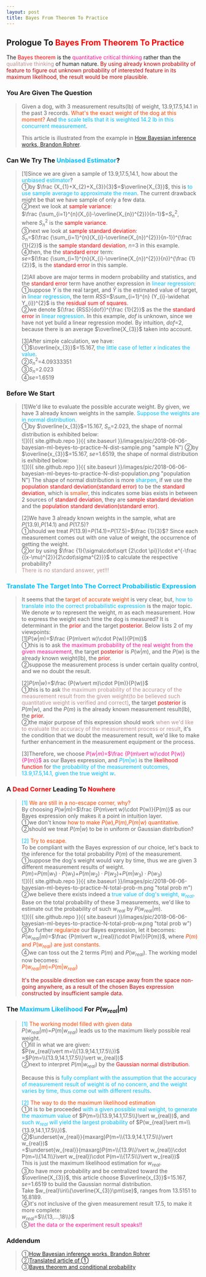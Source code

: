 ```yaml
---
layout: post
title: Bayes From Theorem To Practice
---
```


## Prologue To <font color="Red">Bayes From Theorem To Practice</font>
<p class="message">
The <font color="Red">Bayes theorem</font> is the <font color="DeepPink">quantitative critical thinking</font> rather than the <font color="RosyBrown">qualitative thinking</font> of human nature.  
<font color="#C20000">By using already known probability of feature to figure out unknown probability of interested feature in its maximum likelihood, the result would be more plausible.</font>
</p>

### You Are Given The Question
>Given a dog, with 3 measurement results(lb) of weight, $13.9$,$17.5$,$14.1$ in the past 3 records.  <font color="OrangeRed">What's the exact weight of the dog at this moment?</font>  And <font color="DeepSkyBlue">the scale tells that it is weighted 14.2 lb in this concurrent measurement</font>.  
>
>This article is illustrated from the example in [How Bayesian inference works, Brandon Rohrer](https://www.youtube.com/watch?v=5NMxiOGL39M).  

### Can We Try The <font color="DeepSkyBlue">Unbiased Estimator</font>?
>[1]Since we are given a sample of $13.9$,$17.5$,$14.1$, how about the <font color="DeepSkyBlue">unbiased estimator</font>?  
>&#10112;by $\frac {X_{1}+X_{2}+X_{3}}{3}$=$\overline{X_{3}}$, this is <font color="DeepSkyBlue">to use sample average to approximate the mean</font>.  The current drawback might be that we have sample of only a few data.  
>&#10113;next we look at <font color="Red">sample variance</font>:  
>$\frac {\sum_{i=1}^{n}(X_{i}-\overline{X_{n})^{2}}}{n-1}$=$S_{n}^{2}$,  
>where $S_{n}^{2}$ is the <font color="Red">sample variance</font>.  
>&#10114;next we look at <font color="Red">sample standard deviation</font>:  
>$S_{n}$=$(\frac {\sum_{i=1}^{n}(X_{i}-\overline{X_{n})^{2}}}{n-1})^{\frac {1}{2}}$ is the <font color="Red">sample standard deviation</font>, $n$=$3$ in this example.  
>&#10115;then, the the <font color="Red">standard error</font> term:  
>$se$=$(\frac {\sum_{i=1}^{n}(X_{i}-\overline{X_{n})^{2}}}{n})^{\frac {1}{2}}$, is the <font color="Red">standard error</font> in this sample.  
>
>[2]All above are major terms in modern probability and statistics, and the <font color="Red">standard error</font> term have another expression in <font color="DeepSkyBlue">linear regression</font>:  
>&#10112;suppose $Y$ is the real target, and $\widehat Y$ is the estimated value of target, in <font color="DeepSkyBlue">linear regression</font>, the term $RSS$=$\sum_{i=1}^{n} (Y_{i}-\widehat Y_{i})^{2}$ is the <font color="Red">residual sum of squares</font>.  
>&#10113;we denote $(\frac {RSS}{dof})^{\frac {1}{2}}$ as the the <font color="Red">standard error</font> in <font color="DeepSkyBlue">linear regression</font>.  In this example, $dof$ is unknown, since we have not yet build a linear regression model.  By intuition, $dof$=$2$, because there is an average $\overline{X_{3}}$ taken into account.  
>
>[3]After simple calculation, we have:  
>&#10112;$\overline{x_{3}}$=$15.167$, <font color="DeepSkyBlue">the little case of letter $x$ indicates the value</font>.  
>&#10113;$S_{n}^{2}$=$4.09333351$  
>&#10114;$S_{n}$=$2.023$  
>&#10115;$se$=$1.6519$  

### Before We Start
>[1]We'd like to evaluate the possible accurate weight.  By given, we have 3 already known weights in the sample.  <font color="DeepSkyBlue">Suppose the weights are in normal distribution.</font>  
>&#10112;by $\overline{x_{3}}$=$15.167$, $S_{n}$=$2.023$, the shape of normal distribution is exhibited below:  
![]({{ site.github.repo }}{{ site.baseurl }}/images/pic/2018-06-06-bayesian-ml-beyes-to-practice-N-dist-sample.png "sample N")
>&#10113;by $\overline{x_{3}}$=$15.167$, $se$=$1.6519$, the shape of normal distribution is exhibited below:  
![]({{ site.github.repo }}{{ site.baseurl }}/images/pic/2018-06-06-bayesian-ml-beyes-to-practice-N-dist-population.png "population N")
>The shape of normal distribution is more <font color="DeepSkyBlue">sharpen</font>, if we use the <font color="Red">population standard deviation(standard error)</font> to be the <font color="Red">standard deviation</font>, which is <font color="OrangeRed">smaller</font>, this indicates some bias exists in between 2 sources of <font color="Red">standard deviation</font>, they are <font color="Red">sample standard deviation</font> and the <font color="Red">population standard deviation(standard error)</font>.  
>
>[2]We have 3 already known weights in the sample, what are $P(13.9)$,$P(14.1)$ and $P(17.5)$?  
>&#10112;should we treat $P(13.9)$=$P(14.1)$=$P(17.5)$=$\frac {1}{3}$?  Since each measurement comes out with one value of weight, the occurrence of getting the weight.  
>&#10113;or by using $\frac {1}{\sigma\cdot\sqrt {2\cdot \pi}}\cdot e^{-\frac {(x-\mu)^{2}}{2\cdot\sigma^{2}}}$ to calculate the respective probability?  
><font color="RosyBrown">There is no standard answer, yet!!!</font>  

### <font color="DeepSkyBlue">Translate The Target Into The Correct Probabilistic Expression</font>
>It seems that the <font color="OrangeRed">target of accurate weight</font> is very clear, but, <font color="DeepSkyBlue">how to translate into the correct probabilistic expression</font> is the major topic.  
>We denote $w$ to represent the weight, $m$ as each measurement.  How to express the weight each time the dog is measured?  It is determinant in the <font color="Red">prior</font> and the target <font color="Red">posterior</font>.  Below lists 2 of my viewpoints:  
>[1]$P(w\vert m)$=$\frac {P(m\vert w)\cdot P(w)}{P(m)}$  
>&#10112;this is to ask <font color="DeepPink">the maximum probability of the real weight from the given measurement</font>, the target <font color="Red">posterior</font> is $P(w\vert m)$, and the $P(w)$ is the already known weight(lb), the <font color="Red">prior</font>.  
>&#10113;suppose the measurement process is under certain quality control, and we no doubt the result.  
>
>[2]$P(m\vert w)$=$\frac {P(w\vert m)\cdot P(m)}{P(w)}$  
>&#10112;this is to ask <font color="RosyBrown">the maximum probability of the accuracy of the measurement result from the given weight(to be believed such quantitative weight is verified and correct)</font>, the target <font color="Red">posterior</font> is $P(m\vert w)$, and the $P(m)$ is the already known measurement result(lb), the <font color="Red">prior</font>.  
>&#10113;the major purpose of this expression should work <font color="RosyBrown">when we'd like to evaluate the accuracy of the measurement process or result</font>, it's the condition that we doubt the measurement result, we'd like to make further enhancement in the measurement equipment or the process.  
>
>[3]Therefore, we choose <font color="DeepPink">$P(w\vert m)$=$\frac {P(m\vert w)\cdot P(w)}{P(m)}$</font> as our Bayes expression, and <font color="DeepSkyBlue">$P(m\vert w)$</font> is the <font color="Red">likelihood function</font> for <font color="DeepSkyBlue">the probability of the measurement outcomes, $13.9$,$17.5$,$14.1$, given the true weight $w$</font>.  

### A <font color="Red">Dead Corner</font> Leading To <font color="Red">Nowhere</font>
><font color="DeepSkyBlue">[1]</font>
><font color="OrangeRed">We are still in a no-escape corner, why?</font>  
>By choosing $P(w\vert m)$=$\frac {P(m\vert w)\cdot P(w)}{P(m)}$ as our Bayes expression only makes it a point in intuition layer.  
>&#10112;we don't know <font color="OrangeRed">how to make $P(w)$,$P(m)$,$P(m\vert w)$ quantitative</font>.  
>&#10113;should we treat $P(m\vert w)$ to be in uniform or Gaussian distribution?  
>
><font color="DeepSkyBlue">[2]</font>
><font color="OrangeRed">Try to escape.</font>  
>To be compliant with the Bayes expression of our choice, let's back to the inference for the total probability $P(m)$ of the measurement.  
>&#10112;suppose the dog's weight would vary by time, thus we are given 3 different measurement results of weight.  
>$P(m)$=$P(m\vert w_{1})\cdot P(w_{1})$+$P(m\vert w_{2})\cdot P(w_{2})$+$P(m\vert w_{3})\cdot P(w_{3})$  
![]({{ site.github.repo }}{{ site.baseurl }}/images/pic/2018-06-06-bayesian-ml-beyes-to-practice-N-total-prob-m.png "total prob m")
>&#10113;we believe there exists indeed a <font color="DeepSkyBlue">true value of dog's weight, $w_{real}$</font>.  Base on the total probability of these 3 measurements, we'd like to estimate out the probability of such $w_{real}$ by $P(w_{real}\vert m)$.  
![]({{ site.github.repo }}{{ site.baseurl }}/images/pic/2018-06-06-bayesian-ml-beyes-to-practice-N-total-prob-w.png "total prob w")
>&#10114;to further <font color="OrangeRed">regularize</font> our Bayes expression, let it becomes:  
>$P(w_{real}\vert m)$=$\frac {P(m\vert w_{real})\cdot P(w)}{P(m)}$, where <font color="OrangeRed">$P(m)$ and $P(w_{real})$ are just constants</font>.  
>&#10115;we can toss out the 2 terms $P(m)$ and $P(w_{real})$.  The working model now becomes:  
><font color="OrangeRed">$P(w_{real}\vert m)$=$P(m\vert w_{real})$</font>  
>
><font color="C20000">It's the possible direction we can escape away from the space non-going anywhere, as a result of the chosen Bayes expression constructed by insufficient sample data.</font>  

### The <font color="DeepSkyBlue">Maximum Likelihood</font> For $P(w_{real}\vert m)$
><font color="DeepSkyBlue">[1]</font>
><font color="OrangeRed">The working model filled with given data</font>  
>$P(w_{real}\vert m)$=$P(m\vert w_{real})$ leads us to the maximum likely possible real weight.  
>&#10112;fill in what we are given:  
>$P(w_{real}\vert m=\\{13.9,14.1,17.5\\})$  
>=$P(m=\\{13.9,14.1,17.5\\}\vert w_{real})$  
>&#10113;next to interpret $P(m\vert w_{real})$ by the <font color="Red">Gaussian normal distribution</font>.  
>
>Because this is <font color="DeepSkyBlue">fully compliant with the assumption that the accuracy of measurement result of weight is of no concern, and the weight varies by time, thus come out with different results</font>.  
>
><font color="DeepSkyBlue">[2]</font>
><font color="OrangeRed">The way to do the maximum likelihood estimation</font>  
>&#10112;it is to be proceeded <font color="DeepSkyBlue">with a given possible real weight, to generate the maximum value</font> of $P(m=\\{13.9,14.1,17.5\\}\vert w_{real})$, and <font color="DeepSkyBlue">such $w_{real}$ will yield the largest probability</font> of $P(w_{real}\vert m=\\{13.9,14.1,17.5\\})$.  
>&#10113;$\underset{w_{real}}{maxarg}P(m=\\{13.9,14.1,17.5\\}\vert w_{real})$  
>=$\underset{w_{real}}{maxarg}P(m=\\{13.9\\}\vert w_{real})\cdot P(m=\\{14.1\\}\vert w_{real})\cdot P(m=\\{17.5\\}\vert w_{real})$  
>This is just the maximum likelihood estimation for $w_{real}$.  
>&#10114;to have more probability and be centralized toward the $\overline{X_{3}}$, this article choose $\overline{x_{3}}$=$15.167$, $se$=$1.6519$ to build the Gaussian normal distribution.  
>Take $w_{real}\in\\{\overline{X_{3}}\pm\\se}$, ranges from $13.5151$ to $16.8189$.  
>&#10115;it's not inclusive of the given measurement result $17.5$, to make it more complete:  
>$w_{real}$=$\\{13,...,18\\}$  
>&#10116;<font color="DeepPink">let the data or the experiment result speaks!!</font>  

### Addendum
>&#10112;[How Bayesian inference works, Brandon Rohrer](https://www.youtube.com/watch?v=5NMxiOGL39M)  
>&#10113;[Translated article of &#10112;](https://brohrer.mcknote.com/zh-Hant/statistics/how_bayesian_inference_works.html)  
>&#10114;[Bayes theorem and conditional probability](https://ccjou.wordpress.com/2016/02/01/%E6%A2%9D%E4%BB%B6%E6%A9%9F%E7%8E%87%E8%88%87%E8%B2%9D%E6%B0%8F%E5%AE%9A%E7%90%86/)  

<!-- Γ -->
<!-- \Omega -->
<!-- \cap intersection -->
<!-- \cup union -->
<!-- \frac{\Gamma(k + n)}{\Gamma(n)} \frac{1}{r^k}  -->
<!-- \mbox{\large$\vert$}\nolimits_0^\infty -->
<!-- \vert_0^\infty -->
<!-- \vert_{0.5}^{\infty} -->
<!-- &prime; ′ -->
<!-- &Prime; ″ -->
<!-- $E\lbrack X\rbrack$ -->
<!-- \widehat X -->
<!-- \overline{X_n} -->
<!-- \underset{w_{real}}{maxarg} -->
<!-- \underset{Succss}P -->
<!-- \frac{{\overline {X_n}}-\mu}{S/\sqrt n} -->
<!-- \lim_{t\rightarrow\infty} -->
<!-- \int_{0}^{a}\lambda\cdot e^{-\lambda\cdot t}\operatorname dt -->

<!-- Notes -->
<!-- <font color="OrangeRed">items, verb, to make it the focus</font> -->
<!-- <font color="Red">KKT</font> -->
<!-- <font color="Red">SMO heuristics</font> -->
<!-- <font color="Red">F</font> distribution -->
<!-- <font color="Red">t</font> distribution -->
<!-- <font color="DeepSkyBlue">suggested item, soft item</font> -->
<!-- <font color="RoyalBlue">old alpha, quiz, example</font> -->
<!-- <font color="Green">new alpha</font> -->

<!-- <font color="#C20000">conclusion, finding, more details</font> -->
<!-- <font color="DeepPink">positive conclusion, finding</font> -->
<!-- <font color="RosyBrown">negative conclusion, finding</font> -->

<!-- <font color="#00ADAD">policy</font> -->
<!-- <font color="#6100A8">full observable</font> -->
<!-- <font color="#FFAC12">partial observable</font> -->
<!-- <font color="#EB00EB">stochastic</font> -->
<!-- <font color="#8400E6">state transition</font> -->
<!-- <font color="#D600D6">discount factor gamma $\gamma$</font> -->
<!-- <font color="#D600D6">$V(S)$</font> -->
<!-- <font color="#9300FF">immediate reward R(S)</font> -->

<!-- ### <font color="RoyalBlue">Example</font>: Illustration By Rainy And Sunny Days In One Week -->
<!-- <font color="RoyalBlue">[Question]</font> -->
<!-- <font color="DeepSkyBlue">[Answer]</font> -->

<!-- 
[1]Given the vehicles pass through a highway toll station is $6$ per minute, what is the probability that no cars within $30$ seconds?
><font color="DeepSkyBlue">[1]</font>
><font color="OrangeRed">Given the vehicles pass through a highway toll station is $6$ per minute, what is the probability that no cars within $30$ seconds?</font>  
-->

<!-- https://www.medcalc.org/manual/gamma_distribution_functions.php -->
<!-- https://www.statlect.com/probability-distributions/student-t-distribution#hid5 -->
<!-- http://www.wiris.com/editor/demo/en/ -->
<!-- http://www.astroml.org/book_figures/chapter3/fig_gaussian_distribution.html -->